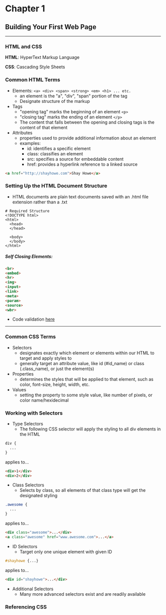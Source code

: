 # Chapter 1
## Building Your First Web Page
***


### HTML and CSS
**HTML**: HyperText Markup Language

**CSS**: Cascading Style Sheets

### Common HTML Terms

- Elements: `<a> <div> <span> <strong> <em> <h1> ... etc. `
  - an element is the "a", "div", "span" portion of the tag
  - Designate structure of the markup
- Tags
  - "opening tag" marks the beginning of an element `<p>`
  - "closing tag" marks the ending of an element `</p>`
  - The content that falls between the opening and closing tags is the content of that element
- Attributes
  - properties used to provide additional information about an element
  - examples:
    * id: identifies a specific element
    * class: classifies an element
    * src: specifies a source for embeddable content
    * href: provides a hyperlink reference to a linked source

```HTML
<a href="http://shayhowe.com">Shay Howe</a>
```

### Setting Up the HTML Document Structure

- HTML documents are plain text documents saved with an .html file extension rather than a .txt

```
# Required Structure
<!DOCTYPE html>
<html>
  <head>
  </head>

  <body>
  </body>
</html>
```
##### Self Closing Elements:

```HTML
<br>
<embed>
<hr>
<img>
<input>
<link>
<meta>
<param>
<source>
<wbr>
```

- Code validation <a href="http://validator.w3.org/">here</a>

***

### Common CSS Terms

- Selectors
  - designates exactly which element or elements within our HTML to target and apply styles to
  - generally target an attribute value, like id (#id_name) or class (.class_name), or just the element(s)
- Properties
  - determines the styles that will be applied to that element, such as color, font-size, height, width, etc.
- Values
  - setting the property to some style value, like number of pixels, or color name/hexidecimal

### Working with Selectors

- Type Selectors
  - The following CSS selector will apply the styling to all div elements in the HTML

```CSS
div {
  ...
}
```

applies to...

```HTML
<div>1</div>
<div>2</div>
```

- Class Selectors
  - Selects by class, so all elements of that class type will get the designated styling

```CSS
.awesome {
  ...
}
```

applies to...

```HTML
<div class="awesome">...</div>
<a class="awesome" href="www.awesome.com">...</a>
```

- ID Selectors
  - Target only one unique element with given ID

```CSS
#shayhowe {...}
```

applies to...

```HTML
<div id="shayhowe">...</div>
```

- Additional Selectors
  - Many more advanced selectors exist and are readily available

### Referencing CSS




































